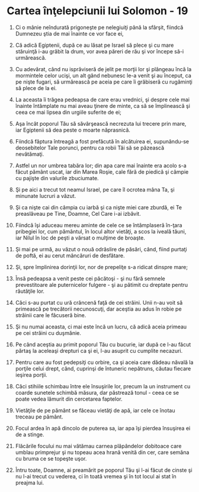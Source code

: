 # Cartea &#238;n&#355;elepciunii lui Solomon - 19

1. Ci o mânie neîndurată prigoneşte pe nelegiuiţi până la sfârşit, fiindcă Dumnezeu ştia de mai înainte ce vor face ei, 

2. Că adică Egiptenii, după ce au lăsat pe Israel să plece şi cu mare stăruinţă i-au grăbit la drum, vor avea păreri de rău şi vor începe să-i urmărească. 

3. Cu adevărat, când nu isprăviseră de jelit pe morţii lor şi plângeau încă la mormintele celor ucişi, un alt gând nebunesc le-a venit şi au început, ca pe nişte fugari, să urmărească pe aceia pe care îi grăbiseră cu rugăminţi să plece de la ei. 

4. La aceasta îi trăgea pedeapsa de care erau vrednici, şi despre cele mai înainte întâmplate nu mai aveau ţinere de minte, ca să se împlinească şi ceea ce mai lipsea din urgiile suferite de ei; 

5. Aşa încât poporul Tău să săvârşească necrezuta lui trecere prin mare, iar Egiptenii să dea peste o moarte năprasnică. 

6. Fiindcă făptura întreagă a fost prefăcută în alcătuirea ei, supunându-se deosebitelor Tale porunci, pentru ca robii Tăi să se păzească nevătămaţi. 

7. Astfel un nor umbrea tabăra lor; din apa care mai înainte era acolo s-a făcut pământ uscat, iar din Marea Roşie, cale fără de piedică şi câmpie cu pajişte din valurile zbuciumate. 

8. Şi pe aici a trecut tot neamul Israel, pe care îl ocrotea mâna Ta, şi minunate lucruri a văzut. 

9. Şi ca nişte cai din câmpia cu iarbă şi ca nişte miei care zburdă, ei Te preaslăveau pe Tine, Doamne, Cel Care i-ai izbăvit. 

10. Fiindcă îşi aduceau mereu aminte de cele ce se întâmplaseră în-ţara pribegiei lor, cum pământul, în locul altor vietăţi, a scos la iveală tăuni, iar Nilul în loc de peşti a vărsat o mulţime de broaşte. 

11. Şi mai pe urmă, au văzut o nouă odrăslire de păsări, când, fiind purtaţi de poftă, ei au cerut mâncăruri de desfătare. 

12. Şi, spre împlinirea dorinţii lor, nor de prepeliţe s-a ridicat dinspre mare; 

13. Însă pedeapsa a venit peste cei păcătoşi - şi nu fără semnele prevestitoare ale puternicelor fulgere - şi au pătimit cu dreptate pentru răutăţile lor. 

14. Căci s-au purtat cu ură crâncenă faţă de cei străini. Unii n-au voit să primească pe trecătorii necunoscuţi, dar aceştia au adus în robie pe străinii care le făcuseră bine. 

15. Şi nu numai aceasta, ci mai este încă un lucru, că adică aceia primeau pe cei străini cu duşmănie. 

16. Pe când aceştia au primit poporul Tău cu bucurie, iar după ce l-au făcut părtaş la aceleaşi drepturi ca şi ei, l-au asuprit cu cumplite necazuri. 

17. Pentru care au fost pedepsiţi cu orbire, ca şi aceia care dădeau năvală la porţile celui drept, când, cuprinşi de întuneric nepătruns, căutau fiecare ieşirea porţii. 

18. Căci stihiile schimbau între ele însuşirile lor, precum la un instrument cu coarde sunetele schimbă măsura, dar păstrează tonul - ceea ce se poate vedea lămurit din cercetarea faptelor. 

19. Vietăţile de pe pământ se făceau vietăţi de apă, iar cele ce înotau treceau pe pământ. 

20. Focul ardea în apă dincolo de puterea sa, iar apa îşi pierdea însuşirea ei de a stinge. 

21. Flăcările focului nu mai vătămau carnea plăpândelor dobitoace care umblau primprejur şi nu topeau acea hrană venită din cer, care semăna cu bruma ce se topeşte uşor. 

22. Întru toate, Doamne, ai preamărit pe poporul Tău şi l-ai făcut de cinste şi nu l-ai trecut cu vederea, ci în toată vremea şi în tot locul ai stat în preajma lui. 

